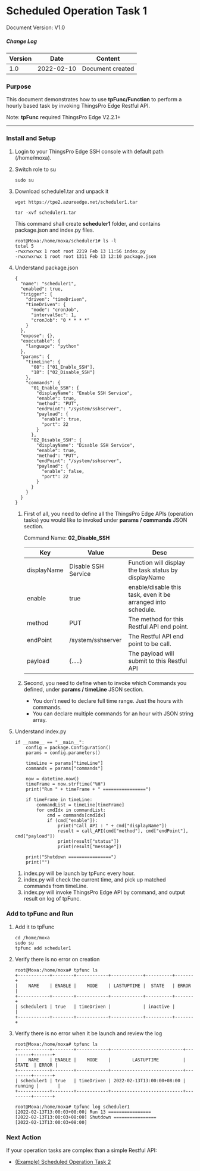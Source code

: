 # Scheduled Operation Task 1

Document Version: V1.0

##### Change Log

| Version | Date       | Content          |
| ------- | ---------- | ---------------- |
| 1.0     | 2022-02-10 | Document created |



### Purpose

This document demonstrates how to use **tpFunc/Function** to perform a hourly based task by invoking ThingsPro Edge Restful API.

Note: **tpFunc** required ThingsPro Edge V2.2.1+


------

### Install and Setup

1. Login to your ThingsPro Edge SSH console with default path (/home/moxa).

2. Switch role to su

   ```
   sudo su
   ```

3. Download schedule1.tar and unpack it

   ```
   wget https://tpe2.azureedge.net/scheduler1.tar
   
   tar -xvf scheduler1.tar
   ```

   This command shall create **scheduler1** folder, and contains package.json and index.py files.

   ```
   root@Moxa:/home/moxa/scheduler1# ls -l
   total 5
   -rwxrwxrwx 1 root root 2219 Feb 13 11:56 index.py
   -rwxrwxrwx 1 root root 1311 Feb 13 12:10 package.json
   ```

4. Understand package.json

   ```
   {
     "name": "scheduler1",
     "enabled": true,
     "trigger": {
       "driven": "timeDriven",
       "timeDriven": {
         "mode": "cronJob",
         "intervalSec": 1,
         "cronJob": "0 * * * *"
       }
     },
     "expose": {},
     "executable": {
       "language": "python"
     },
     "params": {
       "timeLine": {      
         "08": ["01_Enable_SSH"],
         "18": ["02_Disable_SSH"]
       },
       "commands": {
         "01_Enable_SSH": {
           "displayName": "Enable SSH Service",
           "enable": true,
           "method": "PUT",
           "endPoint": "/system/sshserver",
           "payload": {
             "enable": true,
             "port": 22
           }
         },
         "02_Disable_SSH": {
           "displayName": "Disable SSH Service",
           "enable": true,
           "method": "PUT",
           "endPoint": "/system/sshserver",
           "payload": {
             "enable": false,
             "port": 22
           }
         }
       }
     }
   }
   ```

   1. First of all, you need to define all the ThingsPro Edge APIs (operation tasks) you would like to invoked under **params / commands** JSON section.

      Command Name: **02_Disable_SSH**

      | Key         | Value               | Desc                                                         |
      | ----------- | ------------------- | ------------------------------------------------------------ |
      | displayName | Disable SSH Service | Function will display the task status by displayName         |
      | enable      | true                | enable/disable this task, even it be arranged into schedule. |
      | method      | PUT                 | The method for this Restful API end point.                   |
      | endPoint    | /system/sshserver   | The Restful API end point to be call.                        |
      | payload     | {.....}             | The payload will submit to this Restful API                  |

   2. Second, you need to define when to invoke which Commands you defined, under **params / timeLine** JSON section.

      - You don't need to declare full time range. Just the hours with commands.
      - You can declare multiple commands for an hour with JSON string array.

5. Understand index.py

   ```
   if __name__ == "__main__":
       config = package.Configuration()
       params = config.parameters()
       
       timeLine = params["timeLine"]
       commands = params["commands"]
       
       now = datetime.now()
       timeFrame = now.strftime("%H")
       print("Run " + timeFrame + " ================")
       
       if timeFrame in timeLine:
           commandList = timeLine[timeFrame]        
           for cmdIdx in commandList:
               cmd = commands[cmdIdx]
               if (cmd["enable"]):
                   print("Call API : " + cmd["displayName"])
                   result = call_API(cmd["method"], cmd["endPoint"], cmd["payload"])
                   print(result["status"])
                   print(result["message"])
       
       print("Shutdown ================")
       print("")
   ```

   1. index.py will be launch by tpFunc every hour.
   2. index.py will check the current time, and pick up matched commands from timeLine.
   3. index.py will invoke ThingsPro Edge API by command, and output result on log of tpFunc.




### Add to tpFunc and Run

1. Add it to tpFunc

   ```
   cd /home/moxa
   sudo su
   tpfunc add scheduler1
   ```

2. Verify there is no error on creation

   ```
   root@Moxa:/home/moxa# tpfunc ls
   +------------+--------+------------+------------+----------+-------+
   |    NAME    | ENABLE |    MODE    | LASTUPTIME |  STATE   | ERROR |
   +------------+--------+------------+------------+----------+-------+
   | scheduler1 | true   | timeDriven |            | inactive |       |
   +------------+--------+------------+------------+----------+-------+
   ```

3. Verify there is no error when it be launch and review the log

   ```
   root@Moxa:/home/moxa# tpfunc ls
   +------------+--------+------------+---------------------------+---------+-------+
   |    NAME    | ENABLE |    MODE    |        LASTUPTIME         |  STATE  | ERROR |
   +------------+--------+------------+---------------------------+---------+-------+
   | scheduler1 | true   | timeDriven | 2022-02-13T13:00:00+08:00 | running |       |
   +------------+--------+------------+---------------------------+---------+-------+
   
   root@Moxa:/home/moxa# tpfunc log scheduler1
   [2022-02-13T13:00:03+08:00] Run 13 ================
   [2022-02-13T13:00:03+08:00] Shutdown ================
   [2022-02-13T13:00:03+08:00]
   ```



### Next Action

If your operation tasks are complex than a simple Restful API:

- <a href="Scheduled%20Operation%20Task%202.md">(Example) Scheduled Operation Task 2</a>
